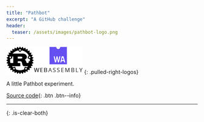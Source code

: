 ```yaml
---
title: "Pathbot"
excerpt: "A GitHub challenge"
header:
  teaser: /assets/images/pathbot-logo.png
---
```


![Rust](/assets/images/rust-logo-blk-72px.png)![WebAssembly](/assets/images/web-assembly-logo-128px.png)
{: .pulled-right-logos}

A little Pathbot experiment.

[Source code](https://github.com/totorigolo/pathbot){: .btn .btn--info}

---
{: .is-clear-both}

<div id="pathbot-root"></div>
<script defer src="pathbot.js"></script>

